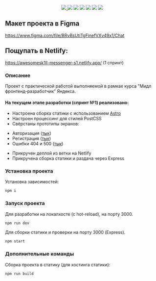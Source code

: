 <p align="center">
    <a href="https://astro.build">
        <img src="https://img.shields.io/badge/astro-%5E2.4.1-B845ED" />
    </a>
    <img src="https://img.shields.io/badge/node-%5E16.14.0-blue" />
    <img src="https://img.shields.io/badge/express-%5E4.18.2-green" />
    <img src="https://img.shields.io/badge/PostCSS-powered-DD3735" />
    <img src="https://img.shields.io/badge/typescript-%5E5.0.4-blue" />
    <img src="https://img.shields.io/badge/typescript-%5E5.0.4-blue" />
    <a href="https://github.com/awesomesk1ll/middle.messenger.praktikum.yandex/actions/workflows/tests.yml">
        <img src="https://github.com/awesomesk1ll/middle.messenger.praktikum.yandex/actions/workflows/tests.yml/badge.svg?branch=sprint_1" />
    </a>
</p>

## Макет проекта в Figma

https://www.figma.com/file/BRvBsUtiTgFinefVXv49x1/Chat

## Пощупать в Netlify:

https://awesomesk1ll-messenger-s1.netlify.app/ (1 спринт)

### Описание

Проект с практической работой выполняемой в рамках курса "Мидл фронтенд-разработчик" Яндекса. 

#### На текущем этапе разработки (спринт №1) реализовано:

* Настроена сборка статики с использованием [Astro](https://astro.build)
* Настроен процессинг для стилей PostCSS
* Свёрстаны прототипы экранов: 
- Авторизация ([тык](https://awesomesk1ll-messenger-s1.netlify.app/auth))
- Регистрация ([тык](https://awesomesk1ll-messenger-s1.netlify.app/reg))
- Ошибки 404 и 500 ([тык](https://awesomesk1ll-messenger-s1.netlify.app/asdf))
* Прикручен деплой из ветки на Netlify
* Прикручена сборка статики и раздача через Express

### Установка проекта

Установка зависимостей:

```bash
npm i
```

### Запуск проекта

Для разработки на локалхосте (с hot-reload), на порту 3000.

```bash
npm run dev
```

Для сборки статики и проверки на порту 3000 (Express).

```bash
npm start
```

### Дополнительные команды 

Сборка проекта в статику (для хостинга статики):

```bash
npm run build
```
